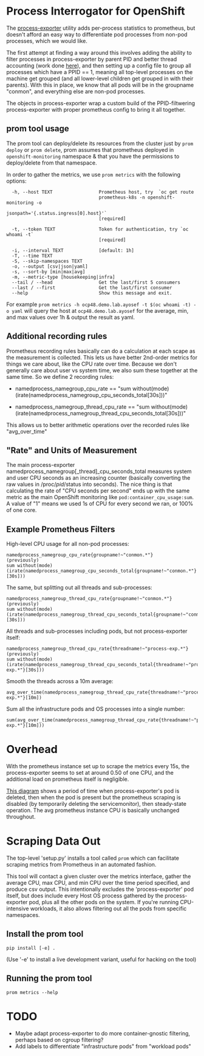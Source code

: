 # Process Interrogator for OpenShift

The [process-exporter](https://github.com/ncabatoff/process-exporter) utility
adds per-process statistics to prometheus, but doesn't afford an easy way to
differentiate pod processes from non-pod processes, which we would like.

The first attempt at finding a way around this involves adding the ability to
filter processes in process-exporter by parent PID and better thread accounting
(work done [here](https://github.com/lack/process-exporter/tree/all_threads)),
and then setting up a config file to group all processes which have a PPID ==
1, meaning all top-level processes on the machine get grouped (and all
lower-level children get grouped in with their parents). With this in place, we
know that all pods will be in the groupname "conmon", and everything else are
non-pod processes.

The objects in process-exporter wrap a custom build of the PPID-filtwering
process-exporter with proper prometheus config to bring it all together.

## prom tool usage
The prom tool can deploy/delete its resources from the cluster just by `prom deploy` or `prom delete`, prom assumes that prometheus deployed in `openshift-monitoring` namespace & that you have the permissions to deploy/delete from that namespace.

In order to gather the metrics, we use `prom metrics` with the following options:
```
  -h, --host TEXT                 Prometheus host, try  `oc get route
                                  prometheus-k8s -n openshift-monitoring -o
                                  jsonpath='{.status.ingress[0].host}'`
                                  [required]

  -t, --token TEXT                Token for authentication, try `oc whoami -t`
                                  [required]

  -i, --interval TEXT             [default: 1h]
  -T, --time TEXT
  -S, --skip-namespaces TEXT
  -o, --output [csv|json|yaml]
  -s, --sort-by [min|max|avg]
  -m, --metric-type [housekeeping|infra]
  --tail / --head                 Get the last/first 5 consumers
  --last / --first                Get the last/first consumer
  --help                          Show this message and exit.
```
For example `prom metrics -h ocp48.demo.lab.ayosef -t $(oc whoami -t) -o yaml` will query the host at `ocp48.demo.lab.ayosef` for the average, min, and max values over 1h & output the result as yaml.

## Additional recording rules

Prometheus recording rules basically can do a calculation at each scape as the
measurement is collected.  This lets us have better 2nd-order metrics for
things we care about, like the CPU rate over time.  Because we don't generally
care about user vs system time, we also sum these together at the same time.
So we define 2 recording rules:

- namedprocess_namegroup_cpu_rate == "sum without(mode) (irate(namedprocess_namegroup_cpu_seconds_total[30s]))"

- namedprocess_namegroup_thread_cpu_rate == "sum without(mode) (irate(namedprocess_namegroup_thread_cpu_seconds_total[30s]))"

This allows us to better arithmetic operations over the recorded rules like
"avg_over_time"

## "Rate" and Units of Measurement

The main process-exporter namedprocess_namegroup[\_thread]\_cpu_seconds_total
measures system and user CPU seconds as an increasing counter (basically
converting the raw values in /proc/_pid_/status into seconds).  The nice thing
is that calculating the rate of "CPU seconds per second" ends up with the same
metric as the main OpenShift monitoring like `pod:container_cpu_usage:sum`.  A
value of "1" means we used 1s of CPU for every second we ran, or 100% of one
core.

## Example Prometheus Filters

High-level CPU usage for all non-pod processes:

    namedprocess_namegroup_cpu_rate{groupname!~"conmon.*"}
    (previously)
    sum without(mode) (irate(namedprocess_namegroup_cpu_seconds_total{groupname!~"conmon.*"}[30s]))

The same, but splitting out all threads and sub-processes:

    namedprocess_namegroup_thread_cpu_rate{groupname!~"conmon.*"}
    (previously)
    sum without(mode) (irate(namedprocess_namegroup_thread_cpu_seconds_total{groupname!~"conmon.*"}[30s]))

All threads and sub-processes including pods, but not process-exporter itself:

    namedprocess_namegroup_thread_cpu_rate{threadname!~"process-exp.*"}
    (previously)
    sum without(mode) (irate(namedprocess_namegroup_thread_cpu_seconds_total{threadname!~"process-exp.*"}[30s]))

Smooth the threads across a 10m average:

    avg_over_time(namedprocess_namegroup_thread_cpu_rate{threadname!~"process-exp.*"}[10m])

Sum all the infrastructure pods and OS processes into a single number:

    sum(avg_over_time(namedprocess_namegroup_thread_cpu_rate{threadname!~"process-exp.*"}[10m]))

# Overhead

With the prometheus instance set up to scrape the metrics every 15s, the
process-exporter seems to set at around 0.50 of one CPU, and the additional
load on prometheus itself is negligible.

[This diagram](images/process-exporter-and-prometheus-CPU.png) shows a period
of time when process-exporter's pod is deleted, then when the pod is present
but the prometheus scraping is disabled (by temporarily deleting the
servicemonitor), then steady-state operation.  The avg prometheus instance CPU
is basically unchanged throughout.

# Scraping Data Out

The top-level 'setup.py' installs a tool called `prom` which can facilitate
scraping metrics from Prometheus in an automated fashion.

This tool will contact a given cluster over the metrics interface, gather the
average CPU, max CPU, and min CPU over the time period specified, and produce
csv output.  This intentionally excludes the 'process-exporter' pod itself, but
does include every Host OS process gathered by the process-exporter pod, plus
all the other pods on the system.  If you're running CPU-intensive workloads,
it also allows filtering out all the pods from specific namespaces.

## Install the prom tool

```
pip install [-e] .
```

(Use '-e' to install a live development variant, useful for hacking on the tool)

## Running the prom tool

```
prom metrics --help
```

# TODO
- Maybe adapt process-exporter to do more container-gnostic filtering, perhaps
  based on cgroup filtering?
- Add labels to differentiate "infrastructure pods" from "workload pods"
